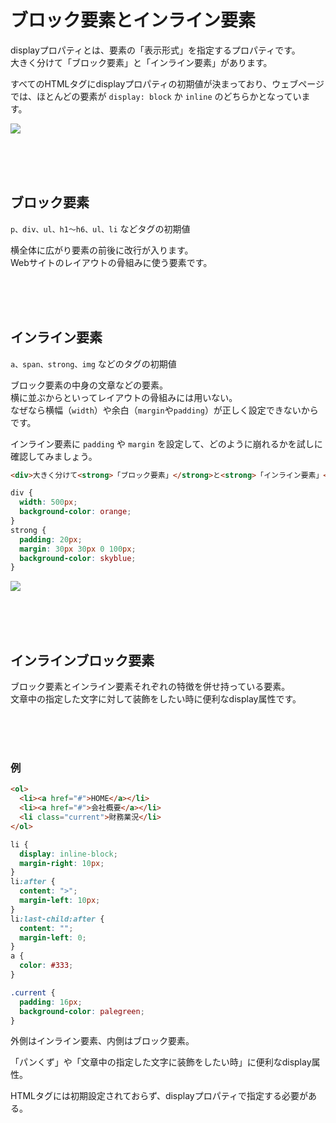 
# ブロック要素とインライン要素

displayプロパティとは、要素の「表示形式」を指定するプロパティです。  
大きく分けて「ブロック要素」と「インライン要素」があります。

すべてのHTMLタグにdisplayプロパティの初期値が決まっており、ウェブページでは、ほとんどの要素が `display: block` か `inline` のどちらかとなっています。



![](https://laro.jp/wp-content/uploads/2019/11/lesson-css-display1.png)

<br><br><br>


## ブロック要素

`p、div、ul、h1〜h6、ul、li` などタグの初期値

横全体に広がり要素の前後に改行が入ります。  
Webサイトのレイアウトの骨組みに使う要素です。

<br><br><br>

## インライン要素
`a、span、strong、img` などのタグの初期値

ブロック要素の中身の文章などの要素。  
横に並ぶからといってレイアウトの骨組みには用いない。  
なぜなら横幅（`width`）や余白（`margin`や`padding`）が正しく設定できないからです。


インライン要素に `padding` や `margin` を設定して、どのように崩れるかを試しに確認してみましょう。

```html
<div>大きく分けて<strong>「ブロック要素」</strong>と<strong>「インライン要素」</strong>があります。</div>
```
```css
div {
  width: 500px;
  background-color: orange;
}
strong {
  padding: 20px;
  margin: 30px 30px 0 100px;
  background-color: skyblue;
}
```


![](https://laro.jp/wp-content/uploads/2019/11/lesson-css-display2.png)

<br><br><br>

## インラインブロック要素

ブロック要素とインライン要素それぞれの特徴を併せ持っている要素。  
文章中の指定した文字に対して装飾をしたい時に便利なdisplay属性です。

<br><br><br>

### 例


```html
<ol>
  <li><a href="#">HOME</a></li>
  <li><a href="#">会社概要</a></li>
  <li class="current">財務業況</li>
</ol>
```
```css
li {
  display: inline-block;
  margin-right: 10px;
}
li:after {
  content: ">";
  margin-left: 10px;
}
li:last-child:after {
  content: "";
  margin-left: 0;
}
a {
  color: #333;
}

.current {
  padding: 16px;
  background-color: palegreen;
}
```

外側はインライン要素、内側はブロック要素。

「パンくず」や「文章中の指定した文字に装飾をしたい時」に便利なdisplay属性。

HTMLタグには初期設定されておらず、displayプロパティで指定する必要がある。

